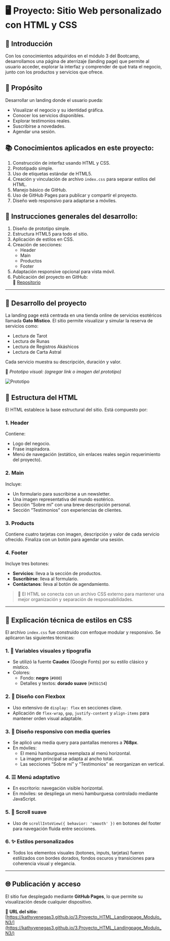 # 🖥️ Proyecto: Sitio Web personalizado con HTML y CSS

## 🧩 Introducción
Con los conocimientos adquiridos en el módulo 3 del Bootcamp, desarrollamos una página de aterrizaje (landing page) que permite al usuario acceder, explorar la interfaz y comprender de qué trata el negocio, junto con los productos y servicios que ofrece.

## 🎯 Propósito
Desarrollar un landing donde el usuario pueda:
- Visualizar el negocio y su identidad gráfica.
- Conocer los servicios disponibles.
- Explorar testimonios reales.
- Suscribirse a novedades.
- Agendar una sesión.

## 📚 Conocimientos aplicados en este proyecto:
1. Construcción de interfaz usando HTML y CSS.
2. Prototipado simple.
3. Uso de etiquetas estándar de HTML5.
4. Creación y vinculación de archivo `index.css` para separar estilos del HTML.
5. Manejo básico de GitHub.
6. Uso de GitHub Pages para publicar y compartir el proyecto.
7. Diseño web responsivo para adaptarse a móviles.

## 📝 Instrucciones generales del desarrollo:
1. Diseño de prototipo simple.
2. Estructura HTML5 para todo el sitio.
3. Aplicación de estilos en CSS.
4. Creación de secciones:
   - Header
   - Main
   - Productos
   - Footer
5. Adaptación responsive opcional para vista móvil.
6. Publicación del proyecto en GitHub:  
   🔗 [Repositorio](https://github.com/KathyVenegas3)

---

## 💼 Desarrollo del proyecto

La landing page está centrada en una tienda online de servicios esotéricos llamada **Gato Místico**. El sitio permite visualizar y simular la reserva de servicios como:

- Lectura de Tarot  
- Lectura de Runas  
- Lectura de Registros Akáshicos  
- Lectura de Carta Astral  

Cada servicio muestra su descripción, duración y valor.

📌 *Prototipo visual: (agregar link o imagen del prototipo)*

![Prototipo](Assets/Prototipado%20landing%20page%20Gato%20M%C3%ADstico_Version%20PNG.png)

## 🔧 Estructura del HTML

El HTML establece la base estructural del sitio. Está compuesto por:

### 1. Header
Contiene:
- Logo del negocio.
- Frase inspiradora.
- Menú de navegación (estático, sin enlaces reales según requerimiento del proyecto).

### 2. Main
Incluye:
- Un formulario para suscribirse a un newsletter.
- Una imagen representativa del mundo esotérico.
- Sección “Sobre mí” con una breve descripción personal.
- Sección “Testimonios” con experiencias de clientes.

### 3. Products
Contiene cuatro tarjetas con imagen, descripción y valor de cada servicio ofrecido. Finaliza con un botón para agendar una sesión.

### 4. Footer
Incluye tres botones:
- **Servicios**: lleva a la sección de productos.
- **Suscribirse**: lleva al formulario.
- **Contáctanos**: lleva al botón de agendamiento.

> 🔗 El HTML se conecta con un archivo CSS externo para mantener una mejor organización y separación de responsabilidades.

---

## 🎨 Explicación técnica de estilos en CSS

El archivo `index.css` fue construido con enfoque modular y responsivo. Se aplicaron las siguientes técnicas:

### 1. 🎨 Variables visuales y tipografía
- Se utilizó la fuente **Caudex** (Google Fonts) por su estilo clásico y místico.
- Colores:
  - Fondo: **negro** (`#000`)
  - Detalles y textos: **dorado suave** (`#d5b154`)

### 2. 📐 Diseño con Flexbox
- Uso extensivo de `display: flex` en secciones clave.
- Aplicación de `flex-wrap`, `gap`, `justify-content` y `align-items` para mantener orden visual adaptable.

### 3. 📱 Diseño responsivo con media queries
- Se aplicó una media query para pantallas menores a **768px**.
- En móviles:
  - El menú hamburguesa reemplaza al menú horizontal.
  - La imagen principal se adapta al ancho total.
  - Las secciones “Sobre mí” y “Testimonios” se reorganizan en vertical.

### 4. ☰ Menú adaptativo
- En escritorio: navegación visible horizontal.
- En móviles: se despliega un menú hamburguesa controlado mediante JavaScript.

### 5. 🔗 Scroll suave
- Uso de `scrollIntoView({ behavior: 'smooth' })` en botones del footer para navegación fluida entre secciones.

### 6. ✨ Estilos personalizados
- Todos los elementos visuales (botones, inputs, tarjetas) fueron estilizados con bordes dorados, fondos oscuros y transiciones para coherencia visual y elegancia.

---

## 🌐 Publicación y acceso
El sitio fue desplegado mediante **GitHub Pages**, lo que permite su visualización desde cualquier dispositivo.

🔗 **URL del sitio:**  
[https://kathyvenegas3.github.io/3.Proyecto_HTML_Landingpage_Modulo_N3/](https://kathyvenegas3.github.io/3.Proyecto_HTML_Landingpage_Modulo_N3/)

